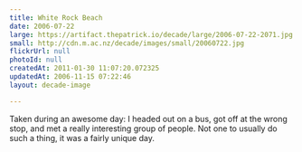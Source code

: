 ```yaml
---
title: White Rock Beach
date: 2006-07-22
large: https://artifact.thepatrick.io/decade/large/2006-07-22-2071.jpg
small: http://cdn.m.ac.nz/decade/images/small/20060722.jpg
flickrUrl: null
photoId: null
createdAt: 2011-01-30 11:07:20.072325
updatedAt: 2006-11-15 07:22:46
layout: decade-image

---
```

Taken during an awesome day: I headed out on a bus, got off at the wrong stop, and met a really interesting group of people. Not one to usually do such a thing, it was a fairly unique day.
